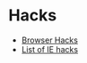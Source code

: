 # Hacks

* [Browser Hacks](http://browserhacks.com/)
* [List of IE hacks](http://stackoverflow.com/questions/20541306/how-to-write-a-css-hack-for-ie-11)